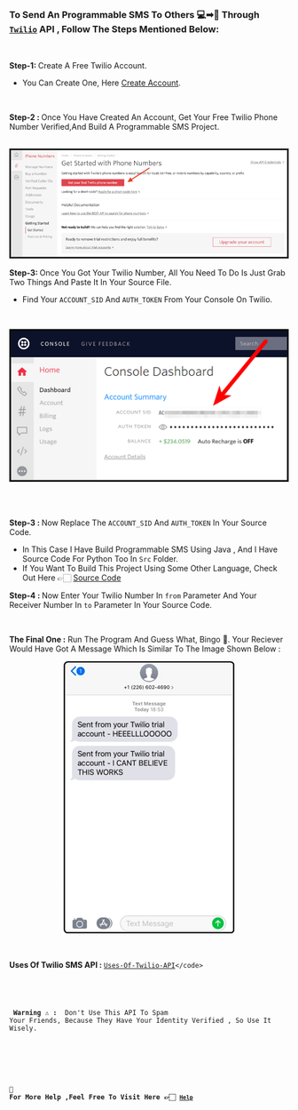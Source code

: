 ### To Send An Programmable SMS To Others 💻➡💬 Through <code>[Twilio](https://www.twilio.com/docs/sms)</code> API , Follow The Steps Mentioned Below:
<br>

<strong>Step-1: </strong>Create A Free Twilio Account.
   - You Can Create One, Here [Create Account](https://www.twilio.com/try-twilio).

<br>

<strong> Step-2 : </strong> Once You Have Created An Account, Get Your Free Twilio Phone Number Verified,And Build A Programmable SMS Project.
<br><br>
<p align="center">
<img src= "Img/Step2.png" alt="Step2 IMG" >
</p>

<strong>Step-3: </strong> Once You Got Your Twilio Number, All You Need To Do Is Just Grab Two Things And Paste It In Your Source File.
   - Find Your <code>ACCOUNT_SID</code> And <code>AUTH_TOKEN</code> From Your Console On Twilio.
 <br>
 <p align="center">
 <img src= "Img/Step3.png" alt="Step3 IMG" >
 </p> 
 <br><br>
 
 <strong> Step-3 : </strong> Now Replace The <code>ACCOUNT_SID</code> And <code>AUTH_TOKEN</code> In Your Source Code.
 - In This Case I Have Build Programmable SMS Using Java , And I Have Source Code For Python Too In <code>Src</code> Folder.
 - If You Want To Build This Project Using Some Other Language, Check Out Here 👉🏻 [Source Code](https://www.twilio.com/docs/sms/send-messages#send-an-sms-with-twilios-api)
   
   
<strong> Step-4 : </strong> Now Enter Your Twilio Number In <code>from</code> Parameter And Your Receiver Number In <code>to</code> Parameter In Your Source Code.

<br>

<strong> The Final One :</strong>  Run The Program And Guess What, Bingo 🥳. Your Reciever Would Have Got A Message Which Is Similar To The Image Shown Below :
<br>
<p align="center">
  <img src= "Img/Step5.png" alt="Step5 IMG">
</p>
  
<br>

<strong>Uses  Of Twilio SMS API : </Strong> <code>[Uses-Of-Twilio-API](https://www.twilio.com/docs/glossary/what-is-sms-api-short-messaging-service#:~:text=A%20SMS%20API%20is%20well,networks%20and%20the%20wider%20web.)</code>


<br><br>
 <strong>Warning ⚠ : </strong> Don't Use This API To Spam Your Friends, Because They Have Your Identity Verified , So Use It Wisely.

<br>

#### 🔹 For More Help ,Feel Free To Visit Here 👉🏻 <code>[Help](https://www.twilio.com/docs/sms/tutorials/how-to-send-sms-messages)</code>

